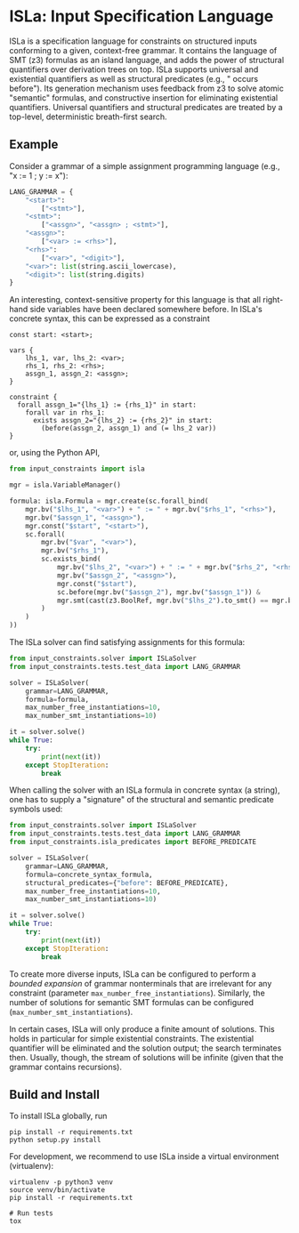ISLa: Input Specification Language
==================================

ISLa is a specification language for constraints on structured inputs conforming to a given, context-free grammar. It
contains the language of SMT (z3) formulas as an island language, and adds the power of structural quantifiers over
derivation trees on top. ISLa supports universal and existential quantifiers as well as structural predicates (e.g., "
occurs before"). Its generation mechanism uses feedback from z3 to solve atomic
"semantic" formulas, and constructive insertion for eliminating existential quantifiers. Universal quantifiers and
structural predicates are treated by a top-level, deterministic breath-first search.

## Example

Consider a grammar of a simple assignment programming language (e.g., "x := 1 ; y := x"):

```python
LANG_GRAMMAR = {
    "<start>":
        ["<stmt>"],
    "<stmt>":
        ["<assgn>", "<assgn> ; <stmt>"],
    "<assgn>":
        ["<var> := <rhs>"],
    "<rhs>":
        ["<var>", "<digit>"],
    "<var>": list(string.ascii_lowercase),
    "<digit>": list(string.digits)
}
```

An interesting, context-sensitive property for this language is that all right-hand side variables have been declared
somewhere before. In ISLa's concrete syntax, this can be expressed as a constraint

```
const start: <start>;

vars {
    lhs_1, var, lhs_2: <var>;
    rhs_1, rhs_2: <rhs>;
    assgn_1, assgn_2: <assgn>;
}

constraint {
  forall assgn_1="{lhs_1} := {rhs_1}" in start:
    forall var in rhs_1:
      exists assgn_2="{lhs_2} := {rhs_2}" in start:
        (before(assgn_2, assgn_1) and (= lhs_2 var))
}
```

or, using the Python API,

```python
from input_constraints import isla

mgr = isla.VariableManager()

formula: isla.Formula = mgr.create(sc.forall_bind(
    mgr.bv("$lhs_1", "<var>") + " := " + mgr.bv("$rhs_1", "<rhs>"),
    mgr.bv("$assgn_1", "<assgn>"),
    mgr.const("$start", "<start>"),
    sc.forall(
        mgr.bv("$var", "<var>"),
        mgr.bv("$rhs_1"),
        sc.exists_bind(
            mgr.bv("$lhs_2", "<var>") + " := " + mgr.bv("$rhs_2", "<rhs>"),
            mgr.bv("$assgn_2", "<assgn>"),
            mgr.const("$start"),
            sc.before(mgr.bv("$assgn_2"), mgr.bv("$assgn_1")) &
            mgr.smt(cast(z3.BoolRef, mgr.bv("$lhs_2").to_smt() == mgr.bv("$var").to_smt()))
        )
    )
))
```

The ISLa solver can find satisfying assignments for this formula:

```python
from input_constraints.solver import ISLaSolver
from input_constraints.tests.test_data import LANG_GRAMMAR

solver = ISLaSolver(
    grammar=LANG_GRAMMAR,
    formula=formula,
    max_number_free_instantiations=10,
    max_number_smt_instantiations=10)

it = solver.solve()
while True:
    try:
        print(next(it))
    except StopIteration:
        break
```

When calling the solver with an ISLa formula in concrete syntax (a string), one has to supply a "signature" of the
structural and semantic predicate symbols used:

```python
from input_constraints.solver import ISLaSolver
from input_constraints.tests.test_data import LANG_GRAMMAR
from input_constraints.isla_predicates import BEFORE_PREDICATE

solver = ISLaSolver(
    grammar=LANG_GRAMMAR,
    formula=concrete_syntax_formula,
    structural_predicates={"before": BEFORE_PREDICATE},
    max_number_free_instantiations=10,
    max_number_smt_instantiations=10)

it = solver.solve()
while True:
    try:
        print(next(it))
    except StopIteration:
        break
```

To create more diverse inputs, ISLa can be configured to perform a *bounded expansion* of grammar nonterminals that are
irrelevant for any constraint (parameter `max_number_free_instantiations`). Similarly, the number of solutions for
semantic SMT formulas can be configured (`max_number_smt_instantiations`).

In certain cases, ISLa will only produce a finite amount of solutions. This holds in particular for simple existential
constraints. The existential quantifier will be eliminated and the solution output; the search terminates then. Usually,
though, the stream of solutions will be infinite (given that the grammar contains recursions).

## Build and Install

To install ISLa globally, run

```shell
pip install -r requirements.txt
python setup.py install
```

For development, we recommend to use ISLa inside a virtual environment (virtualenv):

```shell
virtualenv -p python3 venv
source venv/bin/activate
pip install -r requirements.txt

# Run tests
tox
```
